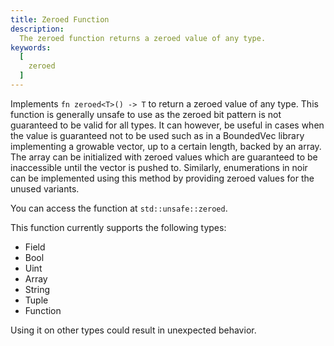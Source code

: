 ```yaml
---
title: Zeroed Function
description:
  The zeroed function returns a zeroed value of any type.
keywords:
  [
    zeroed
  ]
---
```


Implements `fn zeroed<T>() -> T` to return a zeroed value of any type. This function is generally unsafe to use as the zeroed bit pattern is not guaranteed to be valid for all types. It can however, be useful in cases when the value is guaranteed not to be used such as in a BoundedVec library implementing a growable vector, up to a certain length, backed by an array. The array can be initialized with zeroed values which are guaranteed to be inaccessible until the vector is pushed to. Similarly, enumerations in noir can be implemented using this method by providing zeroed values for the unused variants.

You can access the function at `std::unsafe::zeroed`.

This function currently supports the following types:

- Field
- Bool
- Uint
- Array
- String
- Tuple
- Function
  
Using it on other types could result in unexpected behavior.
